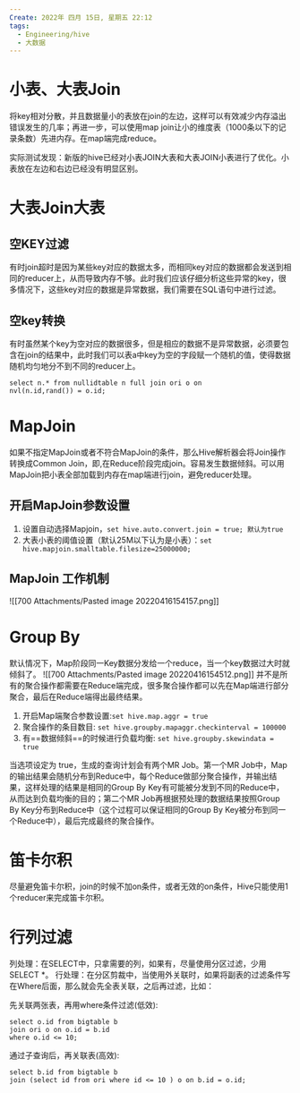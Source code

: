 ```yaml
---
Create: 2022年 四月 15日, 星期五 22:12
tags: 
  - Engineering/hive
  - 大数据
---
```


# 小表、大表Join
将key相对分散，并且数据量小的表放在join的左边，这样可以有效减少内存溢出错误发生的几率；再进一步，可以使用map join让小的维度表（1000条以下的记录条数）先进内存。在map端完成reduce。

实际测试发现：新版的hive已经对小表JOIN大表和大表JOIN小表进行了优化。小表放在左边和右边已经没有明显区别。



# 大表Join大表

## 空KEY过滤
有时join超时是因为某些key对应的数据太多，而相同key对应的数据都会发送到相同的reducer上，从而导致内存不够。此时我们应该仔细分析这些异常的key，很多情况下，这些key对应的数据是异常数据，我们需要在SQL语句中进行过滤。

## 空key转换
有时虽然某个key为空对应的数据很多，但是相应的数据不是异常数据，必须要包含在join的结果中，此时我们可以表a中key为空的字段赋一个随机的值，使得数据随机均匀地分不到不同的reducer上。

```
select n.* from nullidtable n full join ori o on 
nvl(n.id,rand()) = o.id;
```


# MapJoin

如果不指定MapJoin或者不符合MapJoin的条件，那么Hive解析器会将Join操作转换成Common Join，即,在Reduce阶段完成join。容易发生数据倾斜。可以用MapJoin把小表全部加载到内存在map端进行join，避免reducer处理。

## 开启MapJoin参数设置
1. 设置自动选择Mapjoin，`set hive.auto.convert.join = true; 默认为true`
2. 大表小表的阈值设置（默认25M以下认为是小表）：`set hive.mapjoin.smalltable.filesize=25000000;`

## MapJoin 工作机制

![[700 Attachments/Pasted image 20220416154157.png]]


# Group By
默认情况下，Map阶段同一Key数据分发给一个reduce，当一个key数据过大时就倾斜了。
![[700 Attachments/Pasted image 20220416154512.png]]
并不是所有的聚合操作都需要在Reduce端完成，很多聚合操作都可以先在Map端进行部分聚合，最后在Reduce端得出最终结果。

1. 开启Map端聚合参数设置:`set hive.map.aggr = true`
2. 聚合操作的条目数目: `set hive.groupby.mapaggr.checkinterval = 100000`
3. 有==数据倾斜==的时候进行负载均衡: `set hive.groupby.skewindata = true`

当选项设定为 true，生成的查询计划会有两个MR Job。第一个MR Job中，Map的输出结果会随机分布到Reduce中，每个Reduce做部分聚合操作，并输出结果，这样处理的结果是相同的Group By Key有可能被分发到不同的Reduce中，从而达到负载均衡的目的；第二个MR Job再根据预处理的数据结果按照Group By Key分布到Reduce中（这个过程可以保证相同的Group By Key被分布到同一个Reduce中），最后完成最终的聚合操作。


# 笛卡尔积
尽量避免笛卡尔积，join的时候不加on条件，或者无效的on条件，Hive只能使用1个reducer来完成笛卡尔积。

# 行列过滤
列处理：在SELECT中，只拿需要的列，如果有，尽量使用分区过滤，少用SELECT \*。
行处理：在分区剪裁中，当使用外关联时，如果将副表的过滤条件写在Where后面，那么就会先全表关联，之后再过滤，比如：

先关联两张表，再用where条件过滤(低效):
```
select o.id from bigtable b
join ori o on o.id = b.id
where o.id <= 10;
```

通过子查询后，再关联表(高效):
```
select b.id from bigtable b
join (select id from ori where id <= 10 ) o on b.id = o.id;

```